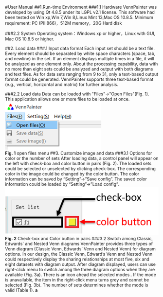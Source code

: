 #User Manual
##1.Run-time Environment
###1.1 Hardware
VennPainter was developed by using Qt 4.8.5 under its LGPL v2.1 license. This software had been  tested on Win xp,Win 7,Win 8,Linux Mint 13,Mac OS 10.8.5.
Minimum requirement: PC (PIII866)，512M memory，20G Hard disk

###2.2 System
Operating system：Windows xp or higher，Linux with GUI, Mac OS 10.8.5 or higher.

##2. Load data
###.1 Input data format
Each input set should be a text file. Every element should be separated by white space characters (space, tab, and newline) in the set. If an element displays multiple times in a file, it will be analyzed as one element only. About the processing capability, data with no more than eight sets could be analyzed and output with both diagrams and text files. As for data sets ranging from 9 to 31, only a text-based output format could be generated. VennPainter supports three text-based format (e.g., vertical, horizontal and matrix) for further analysis.

###2.2 Load data
Data can be loaded with "Files"->"Open Files"(Fig. 1). This application allows one or more files to be loaded at once.
![open files menu](PNGfigures/1.png)  
**Fig. 1** open files menu
##3. Customize image and data
###3.1 Options for color or the number of sets
After loading data, a control panel will appear on the left with check-box and color button in pairs (Fig. 2). The loaded sets could be selected or unselected by clicking check-box. The corresponding color in the image could be changed by the color button. The color information can be saved by “Setting”->”Save config”. The saved color information could be loaded by “Setting”->”Load config”.
![Check-box and Color button in pairs](PNGfigures/2.png)
**Fig. 2** Check-box and Color button in pairs
###3.2 Switch among Classic, Edwards' and Nested Venn diagrams
VennPainter provides three types of Venn diagram (Classic Venn, Edwards’ Venn and Nested Venn) for diagram options. In our design, the Classic Venn, Edward’s Venn and Nested Venn could respectively display the sharing relationships at most five, six and eight datasets with diagram output. After diagram displayed, users can use right-click menu to switch among the three diagram options when they are available (Fig. 3a). There is an icon ahead the selected modes.. If the mode is unavailable, the item in the right-click menu turns grey and cannot be selected (Fig. 3b). The number of sets determines whether the mode is valid (Table 1). 
**a**
